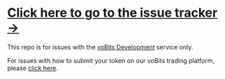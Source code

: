 # [Click here to go to the issue tracker &rarr;](https://github.com/voBits/issueTracker/issues/new)

This repo is for issues with the [voBits Development](http://vobits.github.io) service only.

For issues with how to submit your token on our voBits trading platform, please [click here](https://github.com/voBits/tokenbase/blob/master/README.md).
